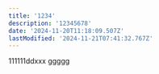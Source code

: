 ```yaml
---
title: '1234'
description: '12345678'
date: '2024-11-20T11:18:09.507Z'
lastModified: '2024-11-21T07:41:32.767Z'
---
```

111111ddxxx
ggggg
